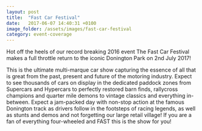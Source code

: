```yaml
---
layout: post
title:  "Fast Car Festival"
date:   2017-06-07 14:40:31 +0100
image_folder: /assets/images/fast-car-festival
category: event-coverage
---
```


<p>Hot off the heels of our record breaking 2016 event The Fast Car Festival makes a full throttle return to the iconic Donington Park on 2nd July 2017!  

This is the ultimate multi-marque car show capturing the essence of all that is great from the past, present and future of the motoring industry. Expect to see thousands of cars on display in the dedicated paddock zones from Supercars and Hypercars to perfectly restored barn finds, rallycross champions and quarter mile demons to vintage classics and everything in-between. Expect a jam-packed day with non-stop action at the famous Donington track as drivers follow in the footsteps of racing legends, as well as stunts and demos and not forgetting our large retail village! If you are a fan of everything four-wheeled and FAST this is the show for you!</p>